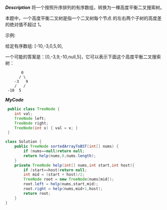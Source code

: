 ***Description***
将一个按照升序排列的有序数组，转换为一棵高度平衡二叉搜索树。

本题中，一个高度平衡二叉树是指一个二叉树每个节点 的左右两个子树的高度差的绝对值不超过 1。

示例:

给定有序数组: [-10,-3,0,5,9],

一个可能的答案是：[0,-3,9,-10,null,5]，它可以表示下面这个高度平衡二叉搜索树：

           0
          / \
        -3   9
        /   /
     -10  5
***MyCode***
```java
 public class TreeNode {
    int val;
    TreeNode left;
    TreeNode right;
    TreeNode(int x) { val = x; }
 }

class Solution {
    public TreeNode sortedArrayToBST(int[] nums) {
        if (nums==null)return null;
        return help(nums,0,nums.length);
    }
    private TreeNode help(int[] nums,int start,int host){
        if (start==host)return null;
        int mid = (start + host)/2;
        TreeNode root = new TreeNode(nums[mid]);
        root.left = help(nums,start,mid);
        root.right = help(nums,mid+1,host);
        return root;
    }
}
```